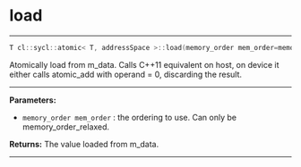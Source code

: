 # load

---

```cpp
T cl::sycl::atomic< T, addressSpace >::load(memory_order mem_order=memory_order::relaxed) const
```


Atomically load from m_data. Calls C++11 equivalent on host, on device it either calls atomic_add with operand = 0, discarding the result. 


---
**Parameters:**

 - `memory_order mem_order`
: the ordering to use. Can only be memory_order_relaxed. 

**Returns:** The value loaded from m_data. 

---
